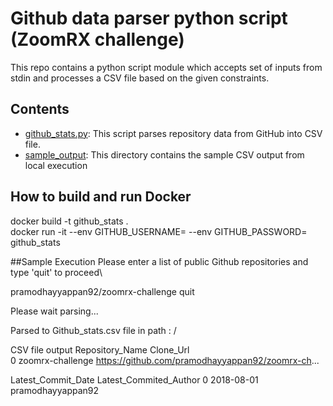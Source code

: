 # Github data parser python script (ZoomRX challenge)

This repo contains a python script module which accepts set of inputs from stdin and processes a CSV file based on the given constraints.

## Contents

- [github_stats.py](github_stats.py): This script parses repository data from GitHub into CSV file.
- [sample_output](./sample_output): This directory contains the sample CSV output from local execution

## How to build and run Docker
docker build -t github_stats .\
docker run -it --env GITHUB_USERNAME=<GitHub Username> --env GITHUB_PASSWORD=<GitHub Password> github_stats

##Sample Execution
Please enter a list of public Github repositories and type 'quit' to proceed\

pramodhayyappan92/zoomrx-challenge
quit

Please wait parsing...

Parsed to Github_stats.csv file in path :  /


CSV file output
    Repository_Name                                          Clone_Url  \
0  zoomrx-challenge  https://github.com/pramodhayyappan92/zoomrx-ch...

  Latest_Commit_Date Latest_Commited_Author
0         2018-08-01      pramodhayyappan92
